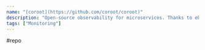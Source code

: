 ```yaml
---
name: "[coroot](https://github.com/coroot/coroot)"
description: "Open-source observability for microservices. Thanks to eBPF you can gain comprehensive insights into your system within minutes."
tags: ["Monitoring"]
---
```

#repo